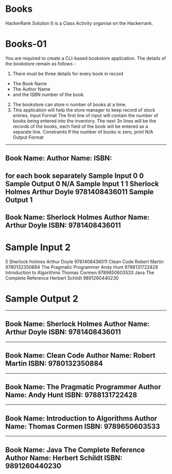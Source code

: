 # Books
HackerRank Solution
It is a Class Activity organise on the Hackerrank.

# Books-01
You are required to create a CLI-based bookstore application.
The details of the bookstore remain as follows -
1. There must be three details for every book in record
- The Book Name
- The Author Name
- and the ISBN number of the book.
2. The bookstore can store n number of books at a time.
3. This application will help the store manager to keep record of stock entries.
Input Format
The first line of input will contain the number of books being entered into the inventory.
The next 3n lines will be the records of the books, each field of the book will be entered as a separate line.
Constraints
If the number of books is zero, print N/A
Output Format
-----------------------------
Book Name: <Book Name>
Author Name: <Author Name>
ISBN: <ISBN>
-----------------------------
for each book separately
Sample Input 0
0
Sample Output 0
N/A
Sample Input 1
1
Sherlock Holmes
Arthur Doyle
9781408436011
Sample Output 1
-----------------------------
Book Name: Sherlock Holmes
Author Name: Arthur Doyle
ISBN: 9781408436011
-----------------------------
# Sample Input 2
5
Sherlock Holmes
Arthur Doyle
9781408436011
Clean Code
Robert Martin
9780132350884
The Pragmatic Programmer
Andy Hunt
9788131722428
Introduction to Algorithms
Thomas Cormen
9789650603533
Java The Complete Reference
Herbert Schildt
9891260440230
# Sample Output 2
-----------------------------
Book Name: Sherlock Holmes
Author Name: Arthur Doyle
ISBN: 9781408436011
-----------------------------
-----------------------------
Book Name: Clean Code
Author Name: Robert Martin
ISBN: 9780132350884
-----------------------------
-----------------------------
Book Name: The Pragmatic Programmer
Author Name: Andy Hunt
ISBN: 9788131722428
-----------------------------
-----------------------------
Book Name: Introduction to Algorithms
Author Name: Thomas Cormen
ISBN: 9789650603533
-----------------------------
-----------------------------
Book Name: Java The Complete Reference
Author Name: Herbert Schildt
ISBN: 9891260440230
-----------------------------
